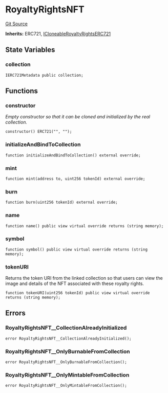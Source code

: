 # RoyaltyRightsNFT
[Git Source](https://github.com/zanzai-dev/creator-token-standards/blob/e3ca932d2edc594487078ba2c4da4e803f84d6a3/src/programmable-royalties/helpers/RoyaltyRightsNFT.sol)

**Inherits:**
ERC721, [ICloneableRoyaltyRightsERC721](/src/programmable-royalties/helpers/ICloneableRoyaltyRightsERC721.sol/interface.ICloneableRoyaltyRightsERC721.md)


## State Variables
### collection

```solidity
IERC721Metadata public collection;
```


## Functions
### constructor

*Empty constructor so that it can be cloned and initialized by the real collection.*


```solidity
constructor() ERC721("", "");
```

### initializeAndBindToCollection


```solidity
function initializeAndBindToCollection() external override;
```

### mint


```solidity
function mint(address to, uint256 tokenId) external override;
```

### burn


```solidity
function burn(uint256 tokenId) external override;
```

### name


```solidity
function name() public view virtual override returns (string memory);
```

### symbol


```solidity
function symbol() public view virtual override returns (string memory);
```

### tokenURI

Returns the token URI from the linked collection so that users can view
the image and details of the NFT associated with these royalty rights.


```solidity
function tokenURI(uint256 tokenId) public view virtual override returns (string memory);
```

## Errors
### RoyaltyRightsNFT__CollectionAlreadyInitialized

```solidity
error RoyaltyRightsNFT__CollectionAlreadyInitialized();
```

### RoyaltyRightsNFT__OnlyBurnableFromCollection

```solidity
error RoyaltyRightsNFT__OnlyBurnableFromCollection();
```

### RoyaltyRightsNFT__OnlyMintableFromCollection

```solidity
error RoyaltyRightsNFT__OnlyMintableFromCollection();
```

